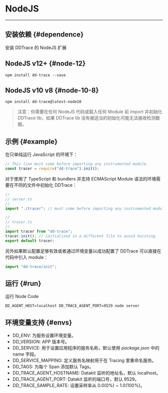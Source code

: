 
# NodeJS

---

## 安装依赖 {#dependence}

安装 DDTrace 的 NodeJS 扩展

## NodeJS v12+ {#node-12}

```shell
npm install dd-trace --save
```

## NodeJS v10 v8 {#node-10-8}

```shell
npm install dd-trace@latest-node10
```

> 注意：你需要在任何 NodeJS 代码或载入任何 Module 前 import 并初始化 DDTrace lib，如果 DDTrace lib 没有被适当的初始化可能无法接收检测数据。

## 示例 {#example}

在只单纯运行 JavaScript 的环境下：

```js
// This line must come before importing any instrumented module.
const tracer = require("dd-trace").init();
```

对于使用了 TypeScript 和 bundlers 并支持 ECMAScript Module 语法的环境需要在不同的文件中初始化 DDTrace：

```ts
//
// server.ts
//
import "./tracer"; // must come before importing any instrumented module.
```

```ts
//
// tracer.ts
//
import tracer from "dd-trace";
tracer.init(); // initialized in a different file to avoid hoisting.
export default tracer;
```

另外如果默认配置足够有效或者通过环境变量以成功配置了 DDTrace 可以直接在代码中引入 module：

```js
import "dd-trace/init";
```

## 运行 {#run}

运行 Node Code

```shell
DD_AGENT_HOST=localhost DD_TRACE_AGENT_PORT=9529 node server
```

## 环境变量支持 {#envs}

- DD_ENV: 为服务设置环境变量。
- DD_VERSION: APP 版本号。
- DD_SERVICE: 用于设置应用程序的服务名称，默认使用 *package.json* 中的 name 字段。
- DD_SERVICE_MAPPING: 定义服务名映射用于在 Tracing 里重命名服务。
- DD_TAGS: 为每个 Span 添加默认 Tags。
- DD_TRACE_AGENT_HOSTNAME: Datakit 监听的地址名，默认 localhost。
- DD_TRACE_AGENT_PORT: Datakit 监听的端口号，默认 9529。
- DD_TRACE_SAMPLE_RATE: 设置采样率从 0.0(0%) ~ 1.0(100%)。
